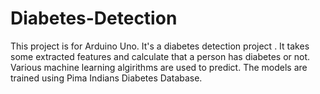 # Diabetes-Detection

This project is for Arduino Uno. It's a diabetes detection project . It takes some extracted features and calculate that a person has diabetes or not. Various machine learning algirithms are used to predict. The models are trained using Pima Indians Diabetes Database.
